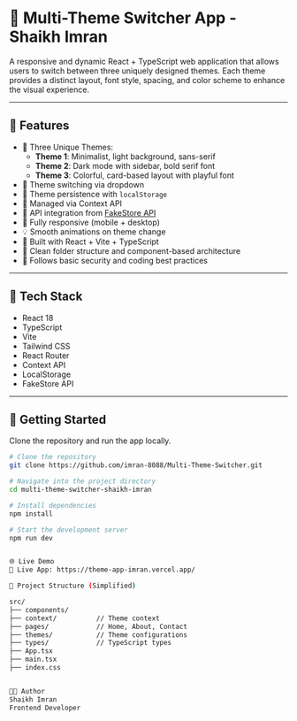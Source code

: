 # 🎨 Multi-Theme Switcher App - Shaikh Imran

A responsive and dynamic React + TypeScript web application that allows users to switch between three uniquely designed themes. Each theme provides a distinct layout, font style, spacing, and color scheme to enhance the visual experience.

---

## 🌟 Features

- 🔘 Three Unique Themes:
  - **Theme 1**: Minimalist, light background, sans-serif
  - **Theme 2**: Dark mode with sidebar, bold serif font
  - **Theme 3**: Colorful, card-based layout with playful font
- 🎨 Theme switching via dropdown
- 💾 Theme persistence with `localStorage`
- 🧠 Managed via Context API
- 🔄 API integration from [FakeStore API](https://fakestoreapi.com/)
- 📱 Fully responsive (mobile + desktop)
- 💡 Smooth animations on theme change
- 🚀 Built with React + Vite + TypeScript
- 📂 Clean folder structure and component-based architecture
- 🔐 Follows basic security and coding best practices

---

## 🔧 Tech Stack

- React 18
- TypeScript
- Vite
- Tailwind CSS
- React Router
- Context API
- LocalStorage
- FakeStore API

---

## 🚀 Getting Started

Clone the repository and run the app locally.

```bash
# Clone the repository
git clone https://github.com/imran-8088/Multi-Theme-Switcher.git

# Navigate into the project directory
cd multi-theme-switcher-shaikh-imran

# Install dependencies
npm install

# Start the development server
npm run dev


🌐 Live Demo
🔗 Live App: https://theme-app-imran.vercel.app/

📁 Project Structure (Simplified)

src/
├── components/
├── context/          // Theme context
├── pages/            // Home, About, Contact
├── themes/           // Theme configurations
├── types/            // TypeScript types
├── App.tsx
├── main.tsx
├── index.css


👨‍💻 Author
Shaikh Imran
Frontend Developer
